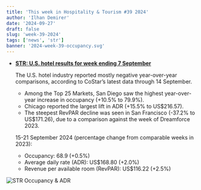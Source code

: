 ```yaml
---
title: 'This week in Hospitality & Tourism #39 2024'
author: 'Ilhan Demirer'
date: '2024-09-27'
draft: false
slug: 'week-39-2024'
tags: ['news', 'str']
banner: '2024-week-39-occupancy.svg'
---
```


- **[STR: U.S. hotel results for week ending 7 September](https://str.com/press-release/us-hotel-results-week-ending-21-september)**

  The U.S. hotel industry reported mostly negative year-over-year comparisons, according to CoStar’s latest data through 14 September.

  - Among the Top 25 Markets, San Diego saw the highest year-over-year increase in occupancy (+10.5% to 79.9%).
  - Chicago reported the largest lift in ADR (+15.5% to US$216.57).
  - The steepest RevPAR decline was seen in San Francisco (-37.2% to US$171.26), due to a comparison against the week of Dreamforce 2023.

  15-21 September 2024 (percentage change from comparable weeks in 2023):

  - Occupancy: 68.9 (+0.5%)
  - Average daily rate (ADR): US$168.80 (+2.0%)
  - Revenue per available room (RevPAR): US$116.22 (+2.5%)

![STR Occupancy & ADR](/images/blogimages/2024-week-39-occupancy.svg)
